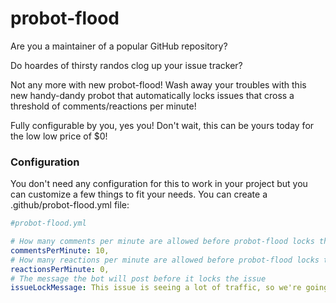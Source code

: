 # probot-flood

Are you a maintainer of a popular GitHub repository?

Do hoardes of thirsty randos clog up your issue tracker?

Not any more with new probot-flood! Wash away your troubles with this new handy-dandy probot that automatically locks issues that cross a threshold of comments/reactions per minute!

Fully configurable by you, yes you! Don't wait, this can be yours today for the low low price of $0!


### Configuration

You don't need any configuration for this to work in your project but you can customize a few things to fit your needs. You can create a .github/probot-flood.yml file:

```yaml
#probot-flood.yml

# How many comments per minute are allowed before probot-flood locks the issue (0 to disable)
commentsPerMinute: 10, 
# How many reactions per minute are allowed before probot-flood locks the issue (0 to disable)
reactionsPerMinute: 0, 
# The message the bot will post before it locks the issue
issueLockMessage: This issue is seeing a lot of traffic, so we're going to lock it for now to just collaborators
```
